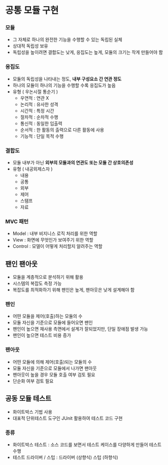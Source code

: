 # 공통 모듈 구현
### 모듈
- 그 자체로 하나의 완전한 기능을 수행할 수 있는 독립된 실체
- 상대적 독립성 보유
- 독립성을 높이려면 결합도는 낮게, 응집도는 높게, 모듈의 크기는 작게 만들어야 함

### 응집도
- 모듈의 독립성을 나타내는 정도, __내부 구성요소 간 연관 정도__
- 하나의 모듈이 하나의 기능을 수행할 수록 응집도가 높음
- 유형 ( 우논시절 통순기 )
  - 우연적 : 연관 X
  - 논리적 : 유사한 성격
  - 시간적 : 특정 시간
  - 절차적 : 순차적 수행
  - 통신적 : 동일한 입출력
  - 순서적 : 한 활동의 출력으로 다른 활동에 사용
  - 기능적 : 단일 목적 수행

### 결합도
- 모듈 내부가 아닌 __외부의 모듈과의 연관도 또는 모듈 간 상호의존성__ 
- 유형 ( 내공외제스자 )
  - 내용
  - 공통
  - 외부
  - 제어
  - 스탬프
  - 자료

### MVC 패턴
- Model : 내부 비지니스 로직 처리를 위한 역할
- View : 화면에 무엇인가 보여주기 위한 역할
- Control : 모델이 어떻게 처리할지 알려주는 역할

## 팬인 팬아웃
- 모듈을 계층적으로 분석하기 위해 활용
- 시스템의 복잡도 측정 가능
- 복잡도를 최적화하기 위해 팬인은 높게, 팬아웃은 낮게 설계해야 함

### 팬인
- 어떤 모듈을 제어(호출)하는 모듈의 수
- 모듈 자신을 기준으로 모듈에 들어오면 팬인
- 팬인이 높으면 재사용 측면에서 설계가 잘되었지만, 단일 장애점 발생 가능
- 팬인이 높으면 테스트 비용 증가

### 팬아웃
- 어떤 모듈에 의해 제어(호출)되는 모듈의 수
- 모듈 자신을 기준으로 모듈에서 나가면 팬아웃
- 팬아웃이 높을 경우 모듈 호출 여부 검토 필요
- 단순화 여부 검토 필요

## 공동 모듈 테스트
- 화이트박스 기법 사용
- 대표적 단위테스트 도구인 JUnit 활용하여 테스트 코드 구현

### 종류
- 화이트박스 테스트 : 소스 코드를 보면서 테스트 케이스를 다양하게 만들어 테스트 수행
- 테스트 드라이버 / 스텁 : 드라이버 (상향식) 스텁 (하향식)


















